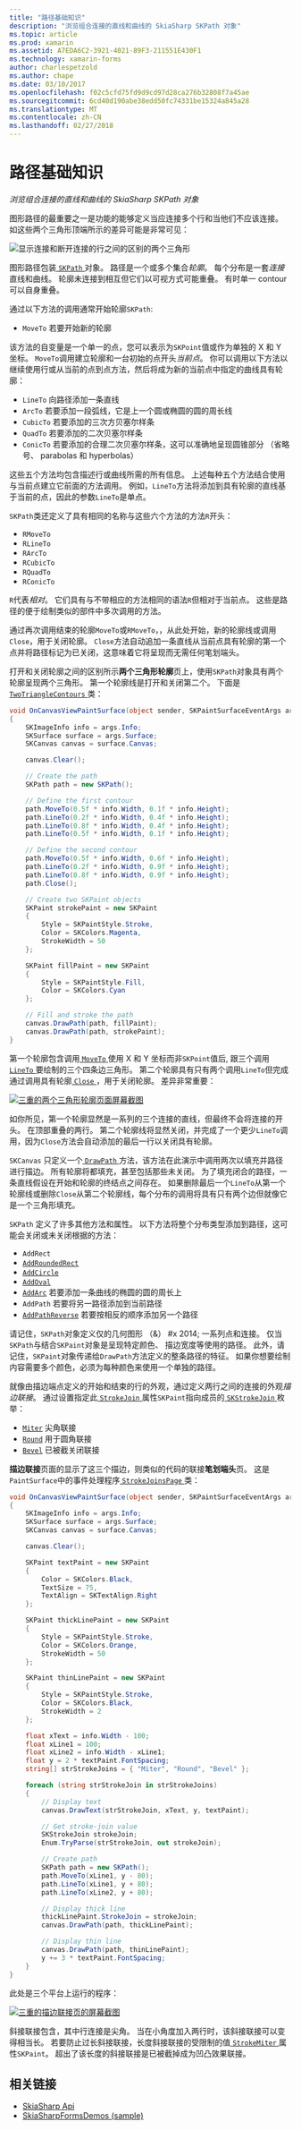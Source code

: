 ```yaml
---
title: "路径基础知识"
description: "浏览组合连接的直线和曲线的 SkiaSharp SKPath 对象"
ms.topic: article
ms.prod: xamarin
ms.assetid: A7EDA6C2-3921-4021-89F3-211551E430F1
ms.technology: xamarin-forms
author: charlespetzold
ms.author: chape
ms.date: 03/10/2017
ms.openlocfilehash: f02c5cfd75fd9d9cd97d28ca276b32808f7a45ae
ms.sourcegitcommit: 6cd40d190abe38edd50fc74331be15324a845a28
ms.translationtype: MT
ms.contentlocale: zh-CN
ms.lasthandoff: 02/27/2018
---
```

# <a name="path-basics"></a>路径基础知识

_浏览组合连接的直线和曲线的 SkiaSharp SKPath 对象_

图形路径的最重要之一是功能的能够定义当应连接多个行和当他们不应该连接。 如这些两个三角形顶端所示的差异可能是非常可见：

![](paths-images/connectedlinesexample.png "显示连接和断开连接的行之间的区别的两个三角形")

图形路径包装[ `SKPath` ](https://developer.xamarin.com/api/type/SkiaSharp.SKPath/)对象。 路径是一个或多个集合*轮廓*。 每个分布是一套*连接*直线和曲线。 轮廓未连接到相互但它们以可视方式可能重叠。 有时单一 contour 可以自身重叠。

通过以下方法的调用通常开始轮廓`SKPath`:

- `MoveTo` 若要开始新的轮廓

该方法的自变量是一个单一的点，您可以表示为`SKPoint`值或作为单独的 X 和 Y 坐标。 `MoveTo`调用建立轮廓和一台初始的点开头*当前点*。 你可以调用以下方法以继续使用行或从当前的点到点方法，然后将成为新的当前点中指定的曲线具有轮廓：

- `LineTo` 向路径添加一条直线
- `ArcTo` 若要添加一段弧线，它是上一个圆或椭圆的圆的周长线
- `CubicTo` 若要添加的三次方贝塞尔样条
- `QuadTo` 若要添加的二次贝塞尔样条
- `ConicTo` 若要添加的合理二次贝塞尔样条，这可以准确地呈现圆锥部分 （省略号、 parabolas 和 hyperbolas）

这些五个方法均包含描述行或曲线所需的所有信息。 上述每种五个方法结合使用与当前点建立它前面的方法调用。 例如，`LineTo`方法将添加到具有轮廓的直线基于当前的点，因此的参数`LineTo`是单点。

`SKPath`类还定义了具有相同的名称与这些六个方法的方法`R`开头：

- `RMoveTo`
- `RLineTo`
- `RArcTo`
- `RCubicTo`
- `RQuadTo`
- `RConicTo`

`R`代表*相对*。 它们具有与不带相应的方法相同的语法`R`但相对于当前点。 这些是路径的便于绘制类似的部件中多次调用的方法。

通过再次调用结束的轮廓`MoveTo`或`RMoveTo`，，从此处开始，新的轮廓线或调用`Close`，用于关闭轮廓。 `Close`方法自动追加一条直线从当前点具有轮廓的第一个点并将路径标记为已关闭，这意味着它将呈现而无需任何笔划端头。

打开和关闭轮廓之间的区别所示**两个三角形轮廓**页上，使用`SKPath`对象具有两个轮廓呈现两个三角形。 第一个轮廓线是打开和关闭第二个。 下面是[ `TwoTriangleContours` ](https://github.com/xamarin/xamarin-forms-samples/blob/master/SkiaSharpForms/SkiaSharpFormsDemos/SkiaSharpFormsDemos/SkiaSharpFormsDemos/LinesAndPaths/TwoTriangleContoursPage.cs)类：

```csharp
void OnCanvasViewPaintSurface(object sender, SKPaintSurfaceEventArgs args)
{
    SKImageInfo info = args.Info;
    SKSurface surface = args.Surface;
    SKCanvas canvas = surface.Canvas;

    canvas.Clear();

    // Create the path
    SKPath path = new SKPath();

    // Define the first contour
    path.MoveTo(0.5f * info.Width, 0.1f * info.Height);
    path.LineTo(0.2f * info.Width, 0.4f * info.Height);
    path.LineTo(0.8f * info.Width, 0.4f * info.Height);
    path.LineTo(0.5f * info.Width, 0.1f * info.Height);

    // Define the second contour
    path.MoveTo(0.5f * info.Width, 0.6f * info.Height);
    path.LineTo(0.2f * info.Width, 0.9f * info.Height);
    path.LineTo(0.8f * info.Width, 0.9f * info.Height);
    path.Close();

    // Create two SKPaint objects
    SKPaint strokePaint = new SKPaint
    {
        Style = SKPaintStyle.Stroke,
        Color = SKColors.Magenta,
        StrokeWidth = 50
    };

    SKPaint fillPaint = new SKPaint
    {
        Style = SKPaintStyle.Fill,
        Color = SKColors.Cyan
    };

    // Fill and stroke the path
    canvas.DrawPath(path, fillPaint);
    canvas.DrawPath(path, strokePaint);
}
```

第一个轮廓包含调用[ `MoveTo` ](https://developer.xamarin.com/api/member/SkiaSharp.SKPath.MoveTo/p/System.Single/System.Single/)使用 X 和 Y 坐标而非`SKPoint`值后, 跟三个调用[ `LineTo` ](https://developer.xamarin.com/api/member/SkiaSharp.SKPath.LineTo/p/System.Single/System.Single/)要绘制的三个四条边三角形。 第二个轮廓具有只有两个调用`LineTo`但完成通过调用具有轮廓[ `Close` ](https://developer.xamarin.com/api/member/SkiaSharp.SKPath.Close()/)，用于关闭轮廓。 差异非常重要：

[![](paths-images/twotrianglecontours-small.png "三重的两个三角形轮廓页面屏幕截图")](paths-images/twotrianglecontours-large.png "三倍的两个三角形轮廓页面屏幕截图")

如你所见，第一个轮廓显然是一系列的三个连接的直线，但最终不会将连接的开头。 在顶部重叠的两行。 第二个轮廓线将显然关闭，并完成了一个更少`LineTo`调用，因为`Close`方法会自动添加的最后一行以关闭具有轮廓。

`SKCanvas` 只定义一个[ `DrawPath` ](https://developer.xamarin.com/api/member/SkiaSharp.SKCanvas.DrawPath/p/SkiaSharp.SKPath/SkiaSharp.SKPaint/)方法，该方法在此演示中调用两次以填充并路径进行描边。 所有轮廓将都填充，甚至包括那些未关闭。 为了填充闭合的路径，一条直线假设在开始和轮廓的终结点之间存在。 如果删除最后一个`LineTo`从第一个轮廓线或删除`Close`从第二个轮廓线，每个分布的调用将具有只有两个边但就像它是一个三角形填充。

`SKPath` 定义了许多其他方法和属性。 以下方法将整个分布类型添加到路径，这可能会关闭或未关闭根据的方法：

- `AddRect`
- [`AddRoundedRect`](https://developer.xamarin.com/api/member/SkiaSharp.SKPath.AddRoundedRect/p/SkiaSharp.SKRect/System.Single/System.Single/SkiaSharp.SKPathDirection/)
- [`AddCircle`](https://developer.xamarin.com/api/member/SkiaSharp.SKPath.AddCircle/p/System.Single/System.Single/System.Single/SkiaSharp.SKPathDirection/)
- [`AddOval`](https://developer.xamarin.com/api/member/SkiaSharp.SKPath.AddOval/p/SkiaSharp.SKRect/SkiaSharp.SKPathDirection/)
- [`AddArc`](https://developer.xamarin.com/api/member/SkiaSharp.SKPath.AddArc/p/SkiaSharp.SKRect/System.Single/System.Single/) 若要添加一条曲线的椭圆的圆的周长上
- `AddPath` 若要将另一路径添加到当前路径
- [`AddPathReverse`](https://developer.xamarin.com/api/member/SkiaSharp.SKPath.AddPathReverse/p/SkiaSharp.SKPath/) 若要按相反的顺序添加另一个路径

请记住，`SKPath`对象定义仅的几何图形 （&） #x 2014; 一系列点和连接。 仅当`SKPath`与结合`SKPaint`对象是呈现特定颜色、 描边宽度等使用的路径。 此外，请记住，`SKPaint`对象传递给`DrawPath`方法定义的整条路径的特征。 如果你想要绘制内容需要多个颜色，必须为每种颜色来使用一个单独的路径。

就像由描边端点定义的开始和结束的行的外观，通过定义两行之间的连接的外观*描边联接*。 通过设置指定此[ `StrokeJoin` ](https://developer.xamarin.com/api/property/SkiaSharp.SKPaint.StrokeJoin/)属性`SKPaint`指向成员的[ `SKStrokeJoin` ](https://developer.xamarin.com/api/type/SkiaSharp.SKStrokeJoin/)枚举：

- [`Miter`](https://developer.xamarin.com/api/field/SkiaSharp.SKStrokeJoin.Miter/) 尖角联接
- [`Round`](https://developer.xamarin.com/api/field/SkiaSharp.SKStrokeJoin.Round/) 用于圆角联接
- [`Bevel`](https://developer.xamarin.com/api/field/SkiaSharp.SKStrokeJoin.Bevel/) 已被截关闭联接

**描边联接**页面的显示了这三个描边，则类似的代码的联接**笔划端头**页。 这是`PaintSurface`中的事件处理程序[ `StrokeJoinsPage` ](https://github.com/xamarin/xamarin-forms-samples/blob/master/SkiaSharpForms/SkiaSharpFormsDemos/SkiaSharpFormsDemos/SkiaSharpFormsDemos/LinesAndPaths/StrokeJoinsPage.cs)类：

```csharp
void OnCanvasViewPaintSurface(object sender, SKPaintSurfaceEventArgs args)
{
    SKImageInfo info = args.Info;
    SKSurface surface = args.Surface;
    SKCanvas canvas = surface.Canvas;

    canvas.Clear();

    SKPaint textPaint = new SKPaint
    {
        Color = SKColors.Black,
        TextSize = 75,
        TextAlign = SKTextAlign.Right
    };

    SKPaint thickLinePaint = new SKPaint
    {
        Style = SKPaintStyle.Stroke,
        Color = SKColors.Orange,
        StrokeWidth = 50
    };

    SKPaint thinLinePaint = new SKPaint
    {
        Style = SKPaintStyle.Stroke,
        Color = SKColors.Black,
        StrokeWidth = 2
    };

    float xText = info.Width - 100;
    float xLine1 = 100;
    float xLine2 = info.Width - xLine1;
    float y = 2 * textPaint.FontSpacing;
    string[] strStrokeJoins = { "Miter", "Round", "Bevel" };

    foreach (string strStrokeJoin in strStrokeJoins)
    {
        // Display text
        canvas.DrawText(strStrokeJoin, xText, y, textPaint);

        // Get stroke-join value
        SKStrokeJoin strokeJoin;
        Enum.TryParse(strStrokeJoin, out strokeJoin);

        // Create path
        SKPath path = new SKPath();
        path.MoveTo(xLine1, y - 80);
        path.LineTo(xLine1, y + 80);
        path.LineTo(xLine2, y + 80);

        // Display thick line
        thickLinePaint.StrokeJoin = strokeJoin;
        canvas.DrawPath(path, thickLinePaint);

        // Display thin line
        canvas.DrawPath(path, thinLinePaint);
        y += 3 * textPaint.FontSpacing;
    }
}
```

此处是三个平台上运行的程序：

[![](paths-images/strokejoins-small.png "三重的描边联接页的屏幕截图")](paths-images/strokejoins-large.png "三重的描边联接页的屏幕截图")

斜接联接包含，其中行连接是尖角。 当在小角度加入两行时，该斜接联接可以变得相当长。 若要防止过长斜接联接，长度斜接联接的受限制的值[ `StrokeMiter` ](https://developer.xamarin.com/api/property/SkiaSharp.SKPaint.StrokeMiter/)属性`SKPaint`。 超出了该长度的斜接联接是已被截掉成为凹凸效果联接。


## <a name="related-links"></a>相关链接

- [SkiaSharp Api](https://developer.xamarin.com/api/root/SkiaSharp/)
- [SkiaSharpFormsDemos (sample)](https://developer.xamarin.com/samples/xamarin-forms/SkiaSharpForms/SkiaSharpFormsDemos/)
